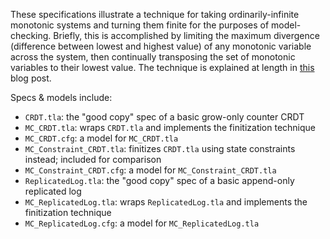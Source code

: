 These specifications illustrate a technique for taking ordinarily-infinite monotonic systems and turning them finite for the purposes of model-checking.
Briefly, this is accomplished by limiting the maximum divergence (difference between lowest and highest value) of any monotonic variable across the system, then continually transposing the set of monotonic variables to their lowest value.
The technique is explained at length in [this](https://ahelwer.ca/post/2023-11-01-tla-finite-monotonic/) blog post.

Specs & models include:
- `CRDT.tla`: the "good copy" spec of a basic grow-only counter CRDT
- `MC_CRDT.tla`: wraps `CRDT.tla` and implements the finitization technique
- `MC_CRDT.cfg`: a model for `MC_CRDT.tla`
- `MC_Constraint_CRDT.tla`: finitizes `CRDT.tla` using state constraints instead; included for comparison
- `MC_Constraint_CRDT.cfg`: a model for `MC_Constraint_CRDT.tla`
- `ReplicatedLog.tla`: the "good copy" spec of a basic append-only replicated log
- `MC_ReplicatedLog.tla`: wraps `ReplicatedLog.tla` and implements the finitization technique
- `MC_ReplicatedLog.cfg`: a model for `MC_ReplicatedLog.tla`

